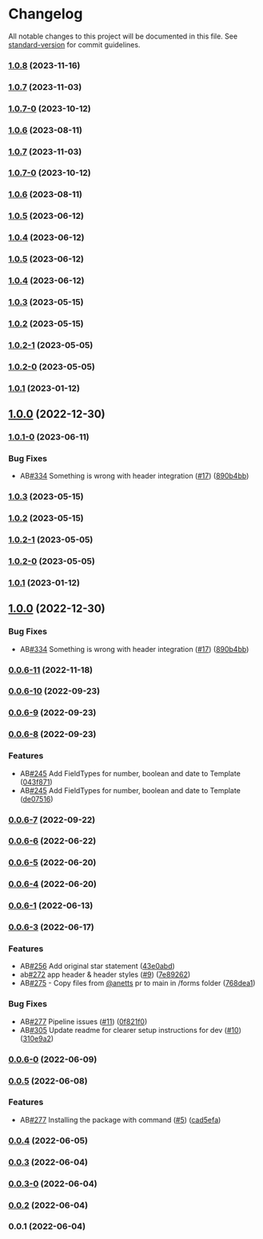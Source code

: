# Changelog

All notable changes to this project will be documented in this file. See [standard-version](https://github.com/conventional-changelog/standard-version) for commit guidelines.

### [1.0.8](https://github.com/starwit/react-starwit/compare/1.0.6-0...1.0.8) (2023-11-16)

### [1.0.7](https://github.com/starwit/react-starwit/compare/1.0.7-0...1.0.7) (2023-11-03)

### [1.0.7-0](https://github.com/starwit/react-starwit/compare/1.0.6...1.0.7-0) (2023-10-12)

### [1.0.6](https://github.com/starwit/react-starwit/compare/1.0.4-0...1.0.6) (2023-08-11)

### [1.0.7](https://github.com/starwit/react-starwit/compare/1.0.7-0...1.0.7) (2023-11-03)

### [1.0.7-0](https://github.com/starwit/react-starwit/compare/1.0.6...1.0.7-0) (2023-10-12)

### [1.0.6](https://github.com/starwit/react-starwit/compare/1.0.4-0...1.0.6) (2023-08-11)

### [1.0.5](https://github.com/starwit/react-starwit/compare/1.0.4...1.0.5) (2023-06-12)

### [1.0.4](https://github.com/starwit/react-starwit/compare/1.0.1-0...1.0.4) (2023-06-12)

### [1.0.5](https://github.com/starwit/react-starwit/compare/1.0.4...1.0.5) (2023-06-12)

### [1.0.4](https://github.com/starwit/react-starwit/compare/1.0.1-0...1.0.4) (2023-06-12)

### [1.0.3](https://github.com/starwit/react-starwit/compare/1.0.2...1.0.3) (2023-05-15)

### [1.0.2](https://github.com/starwit/react-starwit/compare/1.0.2-1...1.0.2) (2023-05-15)

### [1.0.2-1](https://github.com/starwit/react-starwit/compare/1.0.2-0...1.0.2-1) (2023-05-05)

### [1.0.2-0](https://github.com/starwit/react-starwit/compare/1.0.1...1.0.2-0) (2023-05-05)

### [1.0.1](https://github.com/starwit/react-starwit/compare/1.0.0...1.0.1) (2023-01-12)

## [1.0.0](https://github.com/starwit/react-starwit/compare/0.0.6-11...1.0.0) (2022-12-30)

### [1.0.1-0](https://github.com/starwit/react-starwit/compare/0.0.6-11...1.0.1-0) (2023-06-11)


### Bug Fixes

* AB[#334](https://github.com/starwit/react-starwit/issues/334) Something is wrong with header integration ([#17](https://github.com/starwit/react-starwit/issues/17)) ([890b4bb](https://github.com/starwit/react-starwit/commit/890b4bb5d363485bf3cd488218dfdb8a685ebfaa))

### [1.0.3](https://github.com/starwit/react-starwit/compare/1.0.2...1.0.3) (2023-05-15)

### [1.0.2](https://github.com/starwit/react-starwit/compare/1.0.2-1...1.0.2) (2023-05-15)

### [1.0.2-1](https://github.com/starwit/react-starwit/compare/1.0.2-0...1.0.2-1) (2023-05-05)

### [1.0.2-0](https://github.com/starwit/react-starwit/compare/1.0.1...1.0.2-0) (2023-05-05)

### [1.0.1](https://github.com/starwit/react-starwit/compare/1.0.0...1.0.1) (2023-01-12)


## [1.0.0](https://github.com/starwit/react-starwit/compare/0.0.6-11...1.0.0) (2022-12-30)


### Bug Fixes

* AB[#334](https://github.com/starwit/react-starwit/issues/334) Something is wrong with header integration ([#17](https://github.com/starwit/react-starwit/issues/17)) ([890b4bb](https://github.com/starwit/react-starwit/commit/890b4bb5d363485bf3cd488218dfdb8a685ebfaa))

### [0.0.6-11](https://github.com/starwit/react-starwit/compare/0.0.6-7...0.0.6-11) (2022-11-18)

### [0.0.6-10](https://github.com/starwit/react-starwit/compare/0.0.6-9...0.0.6-10) (2022-09-23)

### [0.0.6-9](https://github.com/starwit/react-starwit/compare/0.0.6-8...0.0.6-9) (2022-09-23)

### [0.0.6-8](https://github.com/starwit/react-starwit/compare/0.0.6-6...0.0.6-8) (2022-09-23)


### Features

* AB[#245](https://github.com/starwit/react-starwit/issues/245) Add FieldTypes for number, boolean and date to Template ([043f871](https://github.com/starwit/react-starwit/commit/043f87188098759f2dc624adbf332311a7baa30d))
* AB[#245](https://github.com/starwit/react-starwit/issues/245) Add FieldTypes for number, boolean and date to Template ([de07516](https://github.com/starwit/react-starwit/commit/de075162e76ada8abfe34fe7ad8cf94c27496b0d))

### [0.0.6-7](https://github.com/starwit/react-starwit/compare/0.0.6-6...0.0.6-7) (2022-09-22)


### [0.0.6-6](https://github.com/starwit/react-starwit/compare/0.0.6-5...0.0.6-6) (2022-06-22)

### [0.0.6-5](https://github.com/starwit/react-starwit/compare/0.0.6-4...0.0.6-5) (2022-06-20)

### [0.0.6-4](https://github.com/starwit/react-starwit/compare/0.0.6-3...0.0.6-4) (2022-06-20)

### [0.0.6-1](https://github.com/starwit/react-starwit/compare/0.0.6-0...0.0.6-1) (2022-06-13)

### [0.0.6-3](https://github.com/starwit/react-starwit/compare/0.0.6-0...0.0.6-3) (2022-06-17)

### Features

* AB[#256](https://github.com/starwit/react-starwit/issues/256) Add original star statement ([43e0abd](https://github.com/starwit/react-starwit/commit/43e0abd551c726d71c99cb4c4b96c53b71a948b1))
* ab[#272](https://github.com/starwit/react-starwit/issues/272) app header & header styles ([#9](https://github.com/starwit/react-starwit/issues/9)) ([7e89262](https://github.com/starwit/react-starwit/commit/7e892623449f70c51490a816c65d5db4e67f9471))
* AB[#275](https://github.com/starwit/react-starwit/issues/275) - Copy files from [@anetts](https://github.com/anetts) pr to main in /forms folder ([768dea1](https://github.com/starwit/react-starwit/commit/768dea1970e078e784be969102d72820dc1555b2))


### Bug Fixes

* AB[#277](https://github.com/starwit/react-starwit/issues/277) Pipeline issues ([#11](https://github.com/starwit/react-starwit/issues/11)) ([0f821f0](https://github.com/starwit/react-starwit/commit/0f821f065eebb1cb44a373de3665f3c4a7a2ba37))
* AB[#305](https://github.com/starwit/react-starwit/issues/305) Update readme for clearer setup instructions for dev ([#10](https://github.com/starwit/react-starwit/issues/10)) ([310e9a2](https://github.com/starwit/react-starwit/commit/310e9a268c4d2a5b070a865f31942fe86a96afdf))

### [0.0.6-0](https://github.com/starwit/react-starwit/compare/0.0.5...0.0.6-0) (2022-06-09)

### [0.0.5](https://github.com/starwit/react-starwit/compare/0.0.4...0.0.5) (2022-06-08)


### Features

* AB[#277](https://github.com/starwit/react-starwit/issues/277) Installing the package with command ([#5](https://github.com/starwit/react-starwit/issues/5)) ([cad5efa](https://github.com/starwit/react-starwit/commit/cad5efab68d210b1849ea4b16faf2be3e979897a))

### [0.0.4](https://github.com/starwit/react-starwit/compare/0.0.3...0.0.4) (2022-06-05)

### [0.0.3](https://github.com/starwit/react-starwit/compare/v0.0.3-0...v0.0.3) (2022-06-04)

### [0.0.3-0](https://github.com/starwit/react-starwit/compare/v0.0.2...v0.0.3-0) (2022-06-04)

### [0.0.2](https://github.com/starwit/react-starwit/compare/v0.0.1...v0.0.2) (2022-06-04)

### 0.0.1 (2022-06-04)
